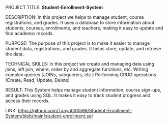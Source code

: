 PROJECT TITLE: **Student-Enrollment-System**

DESCRIPTION: In this project we helps to manage student, course registrations, and grades. It uses a database to store information about students, courses, enrollments, and teachers, 
             making it easy to update and find academic records.

PURPOSE: The purpose of this project is to make it easier to manage student data, registrations, and grades. It helps store, update, and retrieve the data.

TECHNICAL SKILLS: In this project we create and managing data using joins, left join, where, order by and aggregate functions, etc.
                  Writing complex queries (JOINs, subqueries, etc.)
                  Performing CRUD operations (Create, Read, Update, Delete)                  

RESULT: This System helps manage student information, course sign-ups, and grades using SQL. It makes it easy to track student progress and access their records.

LINK: https://github.com/Tanya030598/Student-Enrollment-System/blob/main/student-enrollment.sql
